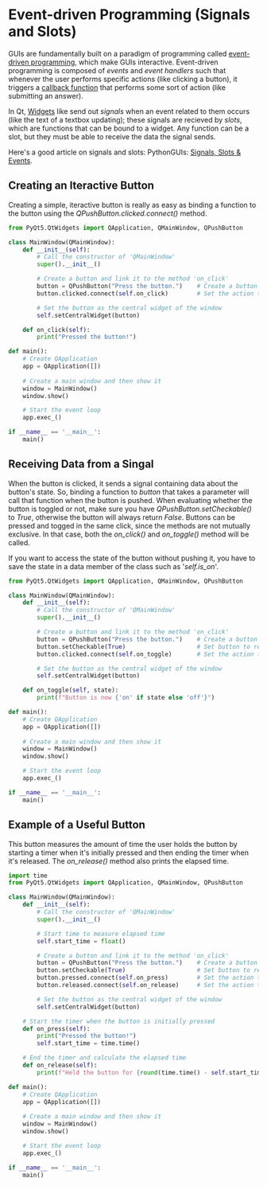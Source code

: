 # Event-driven Programming (Signals and Slots)
GUIs are fundamentally built on a paradigm of programming called [event-driven programming](https://en.wikipedia.org/wiki/Event-driven_programming), which make GUIs interactive. Event-driven programming is composed of _events_ and _event handlers_ such that whenever the user performs specific actions (like clicking a button), it triggers a [callback function](https://en.wikipedia.org/wiki/Callback_(computer_programming)) that performs some sort of action (like submitting an answer). 

In Qt, [Widgets](https://www.pythonguis.com/tutorials/pyqt-basic-widgets/) like send out _signals_ when an event related to them occurs (like the text of a textbox updating);
these signals are recieved by _slots_, which are functions that can be bound to a widget. Any function can be a slot, but they must be able to receive the data the signal sends.

Here's a good article on signals and slots: PythonGUIs: [Signals, Slots & Events](https://www.pythonguis.com/tutorials/pyqt-signals-slots-events/).

## Creating an Iteractive Button
Creating a simple, iteractive button is really as easy as binding a function to the button using the _QPushButton.clicked.connect()_ method.

```Python
from PyQt5.QtWidgets import QApplication, QMainWindow, QPushButton

class MainWindow(QMainWindow):
    def __init__(self):
        # Call the constructor of 'QMainWindow'
        super().__init__()

        # Create a button and link it to the method 'on_click'
        button = QPushButton("Press the button.")    # Create a button labled 'Press the button.'
        button.clicked.connect(self.on_click)        # Set the action to take when pressed

        # Set the button as the central widget of the window
        self.setCentralWidget(button)

    def on_click(self):
        print("Pressed the button!")        

def main():
    # Create QApplication
    app = QApplication([])
    
    # Create a main window and then show it
    window = MainWindow()
    window.show()

    # Start the event loop
    app.exec_()

if __name__ == '__main__':
    main()
```

## Receiving Data from a Singal
When the button is clicked, it sends a signal containing data about the button's state. So, binding a function to _button_ that takes a parameter will call that function
when the button is pushed. When evaluating whether the button is toggled or not, make sure you have _QPushButton.setCheckable()_ to _True_, otherwise the button will always
return _False_. Buttons can be pressed and togged in the same click, since the methods are not mutually exclusive. In that case, both the _on\_click()_ and _on\_toggle()_ method will be called.

If you want to access the state of the button without pushing it, you have to save the state in a data member of the class such as '_self.is_on_'.
```Python
from PyQt5.QtWidgets import QApplication, QMainWindow, QPushButton

class MainWindow(QMainWindow):
    def __init__(self):
        # Call the constructor of 'QMainWindow'
        super().__init__()

        # Create a button and link it to the method 'on_click'
        button = QPushButton("Press the button.")    # Create a button labled 'Press the button.'
        button.setCheckable(True)                    # Set button to register being toggled
        button.clicked.connect(self.on_toggle)       # Set the action to take when toggled

        # Set the button as the central widget of the window
        self.setCentralWidget(button) 

    def on_toggle(self, state):
        print(f"Button is now {'on' if state else 'off'}")

def main():
    # Create QApplication
    app = QApplication([])
    
    # Create a main window and then show it
    window = MainWindow()
    window.show()

    # Start the event loop
    app.exec_()

if __name__ == '__main__':
    main()
```

## Example of a Useful Button
This button measures the amount of time the user holds the button by starting a timer when it's initially pressed and then ending the timer when it's released.
The _on\_release()_ method also prints the elapsed time.

```Python
import time
from PyQt5.QtWidgets import QApplication, QMainWindow, QPushButton

class MainWindow(QMainWindow):
    def __init__(self):
        # Call the constructor of 'QMainWindow'
        super().__init__()

        # Start time to measure elapsed time
        self.start_time = float()

        # Create a button and link it to the method 'on_click'
        button = QPushButton("Press the button.")    # Create a button labled 'Press the button.'
        button.setCheckable(True)                    # Set button to register being toggled
        button.pressed.connect(self.on_press)        # Set the action to take when the button is pressed
        button.released.connect(self.on_release)     # Set the action to take when toggled

        # Set the button as the central widget of the window
        self.setCentralWidget(button) 

    # Start the timer when the button is initially pressed
    def on_press(self):
        print("Pressed the button!")
        self.start_time = time.time()

    # End the timer and calculate the elapsed time
    def on_release(self):
        print(f"Held the button for {round(time.time() - self.start_time, 2)} seconds")

def main():
    # Create QApplication
    app = QApplication([])
    
    # Create a main window and then show it
    window = MainWindow()
    window.show()

    # Start the event loop
    app.exec_()

if __name__ == '__main__':
    main()
```

